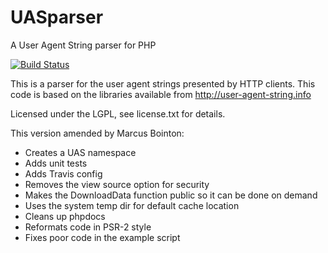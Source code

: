UASparser
=========

A User Agent String parser for PHP

[![Build Status](https://travis-ci.org/Synchro/UASparser.png)](https://travis-ci.org/Synchro/UASparser)

This is a parser for the user agent strings presented by HTTP clients. This code is based on the libraries available from http://user-agent-string.info

Licensed under the LGPL, see license.txt for details.

This version amended by Marcus Bointon:
- Creates a UAS namespace
- Adds unit tests
- Adds Travis config
- Removes the view source option for security
- Makes the DownloadData function public so it can be done on demand
- Uses the system temp dir for default cache location
- Cleans up phpdocs
- Reformats code in PSR-2 style
- Fixes poor code in the example script